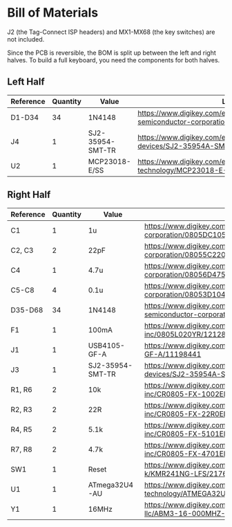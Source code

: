 # Bill of Materials

J2 (the Tag-Connect ISP headers) and MX1-MX68 (the key switches) are not included.

Since the PCB is reversible, the BOM is split up between the left and right halves. To build a full keyboard, you need the components for both halves.

## Left Half

| Reference | Quantity | Value | Link |
| --- | --- | --- | --- |
| D1-D34 | 34 | 1N4148 | https://www.digikey.com/en/products/detail/taiwan-semiconductor-corporation/1N4148W-RHG/7357065 |
| J4 | 1 | SJ2-35954-SMT-TR | https://www.digikey.com/en/products/detail/cui-devices/SJ2-35954A-SMT-TR/6619576 |
| U2 | 1 | MCP23018-E/SS | https://www.digikey.com/en/products/detail/microchip-technology/MCP23018-E-SS/1999506 |

## Right Half

| Reference | Quantity | Value | Link |
| --- | --- | --- | --- |
| C1 | 1 | 1u | https://www.digikey.com/en/products/detail/avx-corporation/0805DC105KAT2A/11245462 |
| C2, C3 | 2 | 22pF | https://www.digikey.com/en/products/detail/avx-corporation/08055C220JAT2A/1602912 |
| C4 | 1 | 4.7u | https://www.digikey.com/en/products/detail/avx-corporation/08056D475KAT2A/563526 |
| C5-C8 | 4 | 0.1u | https://www.digikey.com/en/products/detail/avx-corporation/08053D104KAT2A/2345252 |
| D35-D68 | 34 | 1N4148 | https://www.digikey.com/en/products/detail/taiwan-semiconductor-corporation/1N4148W-RHG/7357065
| F1 | 1 | 100mA | https://www.digikey.com/en/products/detail/littelfuse-inc/0805L020YR/1212820 |
| J1 | 1 | USB4105-GF-A | https://www.digikey.com/en/products/detail/gct/USB4105-GF-A/11198441 |
| J3 | 1 | SJ2-35954-SMT-TR | https://www.digikey.com/en/products/detail/cui-devices/SJ2-35954A-SMT-TR/6619576 |
| R1, R6 | 2 | 10k | https://www.digikey.com/en/products/detail/bourns-inc/CR0805-FX-1002ELF/3593209 |
| R2, R3 | 2 | 22R | https://www.digikey.com/en/products/detail/bourns-inc/CR0805-FX-22R0ELF/3784764 |
| R4, R5 | 2 | 5.1k | https://www.digikey.com/en/products/detail/bourns-inc/CR0805-FX-5101ELF/3784995 |
| R7, R8 | 2 | 4.7k | https://www.digikey.com/en/products/detail/bourns-inc/CR0805-FX-4701ELF/3784970 |
| SW1 | 1 | Reset | https://www.digikey.com/en/products/detail/c-k/KMR241NG-LFS/2176486 |
| U1 | 1 | ATmega32U4-AU | https://www.digikey.com/en/products/detail/microchip-technology/ATMEGA32U4-AU/1914602 |
| Y1 | 1 | 16MHz | https://www.digikey.com/en/products/detail/abracon-llc/ABM3-16-000MHZ-B2-T/675298 |

